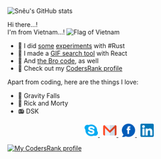 ![Snêu's GitHub stats](https://github-readme-stats-blond-xi.vercel.app/api?username=hoangph271&show_icons=true&theme=radical&count_private=true)

Hi there...!  
I'm from Vietnam...!
<img src="https://emojipedia-us.s3.dualstack.us-west-1.amazonaws.com/thumbs/320/facebook/65/flag-for-vietnam_1f1fb-1f1f3.png" alt="Flag of Vietnam" width="20" />

- 🦀 I did [some](https://github.com/hoangph271/hbp) [experiments](https://github.com/hoangph271/sneu_rs) with #Rust
- 🌟 I made a [GIF search tool](https://github.com/hoangph271/gallereasy) with React
- 📜 And [the Bro code](https://github.com/hoangph271/the_bro_code), as well
- 🎩 Check out my [CodersRank profile](https://profile.codersrank.io/user/hoangph271)

Apart from coding, here are the things I love:

- 🦄 Gravity Falls
- 🥒 Rick and Morty
- 📻 DSK

<p align="center">
  <a href="https://join.skype.com/invite/fCJAQbUbIXft" target="_blank">
    <img alt="Skype me" src="skype.png" width="30" />
  </a>
  <span>&nbsp;</span>
  <a href="mailto:hoangph271@gmail.co" target="_blank">
    <img alt="Email me" src="gmail.png" width="30" />
  </a>
  <span>&nbsp;</span>
  <a href="https://fb.com/crustyrat271" target="_blank">
    <img alt="My Facebook" src="fb.png" width="30" />
  </a>
  <span>&nbsp;</span>
  <a href="https://www.linkedin.com/in/hoangph271" target="_blank">
    <img alt="My LinkedIn" src="linkedin.png" width="30" />
  </a>
</p>


[![My CodersRank profile](https://rewrite-content-type.deno.dev/?url=https%3A%2F%2Fcr-ss-service.azurewebsites.net%2Fapi%2FScreenShot%3Fwidget%3Dsummary%26username%3Dhoangph271%26branding%3Dfalse&contentType=image%2Fjpeg)](https://profile.codersrank.io/user/hoangph271)
